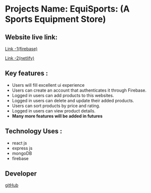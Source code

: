 # Projects Name: EquiSports: (A Sports Equipment Store)


## Website live link:
[Link -1(firebase)](https://choosealicense.com/licenses/mit/) 

[Link -2(netlify)](https://equisportseu.netlify.app/)



## Key features :
* Users will fill excellent ui experience
* Users can create an account that authenticates it through Firebase.
* Logged in users can add products to this websites.
* Logged in users can delete and update their added products.
* Users can sort products by price and rating.
* Logged in users can view product details.
* **Many more features will be added in futures**

## Technology Uses :

* react js
* express js
* mongoDB
* firebase


## Developer

[gitHub](https://github.com/web-dev-mehedi/)